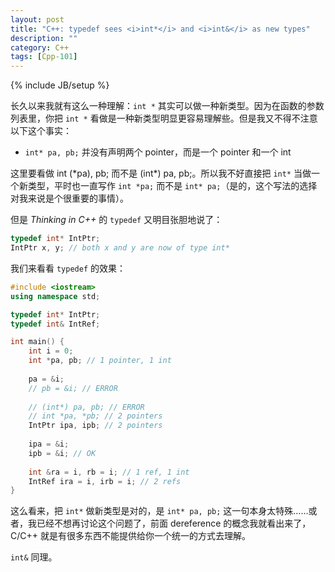 ```yaml
---
layout: post
title: "C++: typedef sees <i>int*</i> and <i>int&</i> as new types"
description: ""
category: C++
tags: [Cpp-101]
---
```

{% include JB/setup %}

长久以来我就有这么一种理解：`int *` 其实可以做一种新类型。因为在函数的参数列表里，你把 `int *` 看做是一种新类型明显更容易理解些。但是我又不得不注意以下这个事实：

* `int* pa, pb;` 并没有声明两个 pointer，而是一个 pointer 和一个 int

这里要看做 int (\*pa), pb; 而不是 (int\*) pa, pb;。所以我不好直接把 `int*` 当做一个新类型，平时也一直写作 `int *pa;` 而不是 `int* pa;`（是的，这个写法的选择对我来说是个很重要的事情）。

但是 _Thinking in C++_ 的 `typedef` 又明目张胆地说了：

```cpp
typedef int* IntPtr;
IntPtr x, y; // both x and y are now of type int*
```

我们来看看 `typedef` 的效果：

```cpp
#include <iostream>
using namespace std;

typedef int* IntPtr;
typedef int& IntRef;

int main() {
	int i = 0;
	int *pa, pb; // 1 pointer, 1 int
	
	pa = &i;
	// pb = &i; // ERROR
	
	// (int*) pa, pb; // ERROR
	// int *pa, *pb; // 2 pointers
	IntPtr ipa, ipb; // 2 pointers
	
	ipa = &i;
	ipb = &i; // OK
	
	int &ra = i, rb = i; // 1 ref, 1 int
	IntRef ira = i, irb = i; // 2 refs
}
```

这么看来，把 `int*` 做新类型是对的，是 `int* pa, pb;` 这一句本身太特殊……或者，我已经不想再讨论这个问题了，前面 dereference 的概念我就看出来了，C/C++ 就是有很多东西不能提供给你一个统一的方式去理解。

`int&` 同理。